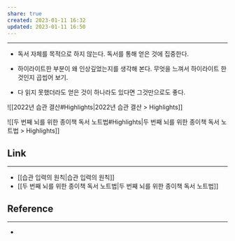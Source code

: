 ```yaml
---
share: true
created: 2023-01-11 16:32
updated: 2023-01-11 16:50
---
```


---

- 독서 자체를 목적으로 하지 않는다.
  독서를 통해 얻은 것에 집중한다.

- 하이라이트한 부분이 왜 인상깊었는지를 생각해 본다.
  무엇을 느껴서 하이라이트 한것인지 곱씹어 보기.

- 다 읽지 못했더라도 얻은 것이 하나라도 있다면 그것만으로도 좋다.


![[2022년 습관 결산#Highlights|2022년 습관 결산 > Highlights]]

![[두 번째 뇌를 위한 종이책 독서 노트법#Highlights|두 번째 뇌를 위한 종이책 독서 노트법 > Highlights]]


## Link
---
- [[습관 입력의 원칙|습관 입력의 원칙]]
- [[두 번째 뇌를 위한 종이책 독서 노트법|두 번째 뇌를 위한 종이책 독서 노트법]]


## Reference
---
- 